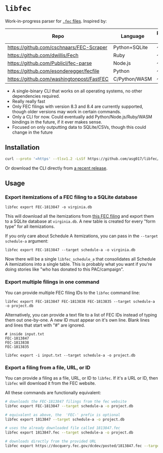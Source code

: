 # `libfec`

Work-in-progress parser for [`.fec` files](https://www.fec.gov/help-candidates-and-committees/filing-reports/fecfile-software/). Inspired by:

| Repo                                      | Language      | Release date |
| ----------------------------------------- | ------------- | ------------ |
| https://github.com/cschnaars/FEC-Scraper  | Python+SQLite | ~2011        |
| https://github.com/dwillis/Fech           | Ruby          | ~2012?       |
| https://github.com/PublicI/fec-parse      | Node.js       | ~2015        |
| https://github.com/esonderegger/fecfile   | Python        | ~2018        |
| https://github.com/washingtonpost/FastFEC | C/Python/WASM | ~2021        |

- A single-binary CLI that works on all operating systems, no other dependencies required.
- Really really fast
- Only FEC filings with version 8.3 and 8.4 are currently supported, though older versions may work in certain commands.
- Only a CLI for now. Could eventually add Python/Node.js/Ruby/WASM bindings in the future, if it ever makes sense.
- Focused on only outputting data to SQLite/CSVs, though this could change in the future

## Installation

```sh
curl --proto '=https' --tlsv1.2 -LsSf https://github.com/asg017/libfec/releases/latest/download/fec-cli-installer.sh | sh
```

Or download the CLI directly from [a recent release](https://github.com/asg017/libfec/releases).

## Usage

### Export itemizations of a FEC filing to a SQLite database

```
libfec export FEC-1813847 -o virginia.db
```

This will download all the itemizations from [this FEC filing]() and export them to a SQLite database at `virginia.db`.
 A new table is created for every "form type" for all itemizations.


If you only care about Schedule A itemizations, you can pass in the `--target schedule-a` argument:

```
libfec export FEC-1813847 --target schedule-a -o virginia.db
```

Now there will be a single `libfec_schedule_a` that consolidates all Schedule A itemizations into a single table.
This is probably what you want if you're doing stories like "who has donated to this PAC/campaign".

### Export multiple filings in one command

You can provide multiple FEC filing IDs to the `libfec` command line:

```
libfec export FEC-1813847 FEC-1813838 FEC-1813835 --target schedule-a -o project.db
```

Alternatively, you can provide a text file to a list of FEC IDs instead of typing them out one-by-one.
A new ID must appear on it's own line. Blank lines and lines that start with "#" are ignored.

```
# inside input.txt
FEC-1813847
FEC-1813838
FEC-1813835
```

```
libfec export -i input.txt --target schedule-a -o project.db
```

### Export a filing from a file, URL, or ID

You can provide a filing as a file, URL, or ID to `libfec`. If it's a URL or ID, then `libfec` will download it from the FEC website.

All these commands are functionally equivalent:

```bash
# downloads the FEC-1813847 filings from the fec website
libfec export FEC-1813847 --target schedule-a -o project.db

# equivalent as above, the  'FEC-' prefix is optional
libfec export 1813847 --target schedule-a -o project.db

# uses the already downloaded file called 1813847.fec
libfec export 1813847.fec --target schedule-a -o project.db

# downloads directly from the provided URL
libfec export https://docquery.fec.gov/dcdev/posted/1813847.fec --target schedule-a -o project.db
```
